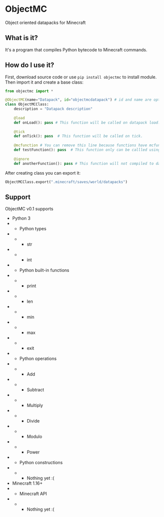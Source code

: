 # ObjectMC
Object oriented datapacks for Minecraft

## What is it?
It's a program that compiles Python bytecode to Minecraft commands.

## How do I use it?
First, download source code or use `pip install objectmc` to install module. Then import it and create a base class:
```python
from objectmc import *

@ObjectMC(name="Datapack", id="objectmcdatapack") # id and name are optional
class ObjectMCClass:
    description = "Datapack description"
    
    @load
    def onLoad(): pass # This function will be called on datapack load.
    
    @tick
    def onTick(): pass  # This function will be called on tick.
    
    @mcfunction # You can remove this line because functions have mcfunction mode by default.
    def testFunction(): pass  # This function only can be callled using /function command.
    
    @ignore
    def anotherFunction(): pass # This function will not compiled to datapack.
```
After creating class you can export it:
```python
ObjectMCClass.export(".minecraft/saves/world/datapacks")
```

## Support
ObjectMC v0.1 supports
- Python 3
- - Python types
- - - str
- - - int
- - Python built-in functions
- - - print
- - - len
- - - min
- - - max
- - - exit
- - Python operations
- - - Add
- - - Subtract
- - - Multiply
- - - Divide
- - - Modulo
- - - Power
- - Python constructions
- - - Nothing yet :(
- Minecraft 1.16+
- - Minecraft API
- - - Nothing yet :(
